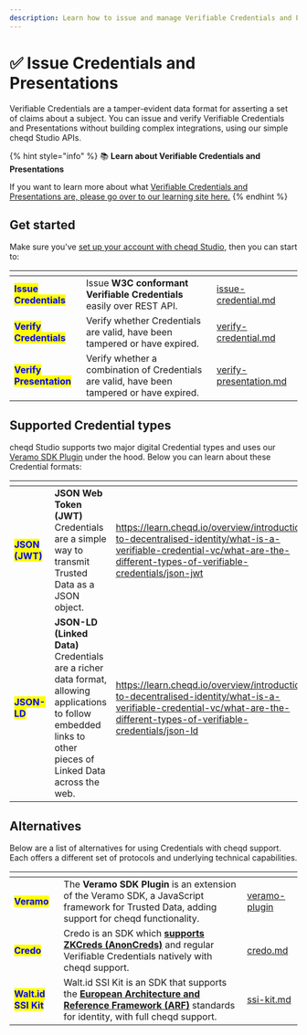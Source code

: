 ```yaml
---
description: Learn how to issue and manage Verifiable Credentials and Presentations.
---
```


# ✅ Issue Credentials and Presentations

Verifiable Credentials are a tamper-evident data format for asserting a set of claims about a subject. You can issue and verify Verifiable Credentials and Presentations without building complex integrations, using our simple cheqd Studio APIs.

{% hint style="info" %}
:books: **Learn about Verifiable Credentials and Presentations**

If you want to learn more about what [Verifiable Credentials and Presentations are, please go over to our learning site here.](https://learn.cheqd.io/overview/introduction-to-decentralised-identity/what-is-a-verifiable-credential-vc)
{% endhint %}

## Get started

Make sure you've [set up your account with cheqd Studio](../set-up-account.md), then you can start to:

<table data-view="cards"><thead><tr><th></th><th></th><th data-hidden data-card-target data-type="content-ref"></th></tr></thead><tbody><tr><td><mark style="color:blue;"><strong>Issue Credentials</strong></mark></td><td>Issue <strong>W3C conformant Verifiable Credentials</strong> easily over REST API.</td><td><a href="issue-credential.md">issue-credential.md</a></td></tr><tr><td><mark style="color:blue;"><strong>Verify Credentials</strong></mark></td><td>Verify whether Credentials are valid, have been tampered or have expired.</td><td><a href="verify-credential.md">verify-credential.md</a></td></tr><tr><td><mark style="color:blue;"><strong>Verify Presentation</strong></mark></td><td>Verify whether a combination of Credentials are valid, have been tampered or have expired.</td><td><a href="verify-presentation.md">verify-presentation.md</a></td></tr></tbody></table>

## Supported Credential types

cheqd Studio supports two major digital Credential types and uses our [Veramo SDK Plugin](../../sdk/veramo-plugin/) under the hood. Below you can learn about these Credential formats:

<table data-card-size="large" data-view="cards"><thead><tr><th></th><th></th><th data-hidden data-card-target data-type="content-ref"></th></tr></thead><tbody><tr><td><mark style="color:blue;"><strong>JSON (JWT)</strong></mark></td><td><strong>JSON Web Token (JWT)</strong> Credentials are a simple way to transmit Trusted Data as a JSON object.</td><td><a href="https://learn.cheqd.io/overview/introduction-to-decentralised-identity/what-is-a-verifiable-credential-vc/what-are-the-different-types-of-verifiable-credentials/json-jwt">https://learn.cheqd.io/overview/introduction-to-decentralised-identity/what-is-a-verifiable-credential-vc/what-are-the-different-types-of-verifiable-credentials/json-jwt</a></td></tr><tr><td><mark style="color:blue;"><strong>JSON-LD</strong></mark></td><td><strong>JSON-LD (Linked Data)</strong> Credentials are a richer data format, allowing applications to follow embedded links to other pieces of Linked Data across the web.</td><td><a href="https://learn.cheqd.io/overview/introduction-to-decentralised-identity/what-is-a-verifiable-credential-vc/what-are-the-different-types-of-verifiable-credentials/json-ld">https://learn.cheqd.io/overview/introduction-to-decentralised-identity/what-is-a-verifiable-credential-vc/what-are-the-different-types-of-verifiable-credentials/json-ld</a></td></tr></tbody></table>

## Alternatives

Below are a list of alternatives for using Credentials with cheqd support. Each offers a different set of protocols and underlying technical capabilities.

<table data-view="cards" data-full-width="false"><thead><tr><th></th><th></th><th data-hidden data-card-target data-type="content-ref"></th></tr></thead><tbody><tr><td><mark style="color:blue;"><strong>Veramo</strong></mark></td><td>The <strong>Veramo SDK Plugin</strong> is an extension of the Veramo SDK, a JavaScript framework for Trusted Data, adding support for cheqd functionality.</td><td><a href="../../sdk/veramo-plugin/">veramo-plugin</a></td></tr><tr><td><mark style="color:blue;"><strong>Credo</strong></mark></td><td>Credo is an SDK which <a href="https://hyperledger.github.io/anoncreds-spec/"><strong>supports ZKCreds (AnonCreds)</strong></a> and regular Verifiable Credentials natively with cheqd support. </td><td><a href="../../sdk/credo.md">credo.md</a></td></tr><tr><td><mark style="color:blue;"><strong>Walt.id SSI Kit</strong></mark></td><td>Walt.id SSI Kit is an SDK that supports the <a href="https://digital-strategy.ec.europa.eu/en/library/european-digital-identity-architecture-and-reference-framework-outline"><strong>European Architecture and Reference Framework (ARF)</strong></a> standards for identity, with full cheqd support. </td><td><a href="../../sdk/ssi-kit.md">ssi-kit.md</a></td></tr></tbody></table>
